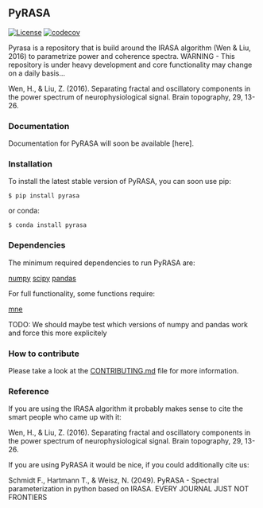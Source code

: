 ## PyRASA

[![License](https://img.shields.io/badge/License-BSD_2--Clause-orange.svg)](https://opensource.org/licenses/BSD-2-Clause)
[![codecov](https://codecov.io/github/schmidtfa/pyrasa/graph/badge.svg?token=4AL4NJUQU6)](https://codecov.io/github/schmidtfa/pyrasa)


Pyrasa is a repository that is build around the IRASA algorithm (Wen & Liu, 2016) to parametrize power and coherence spectra.
WARNING - This repository is under heavy development and core functionality may change on a daily basis...

Wen, H., & Liu, Z. (2016). Separating fractal and oscillatory components in the power spectrum of neurophysiological signal. Brain topography, 29, 13-26.

### Documentation
Documentation for PyRASA will soon be available [here].


### Installation
To install the latest stable version of PyRASA, you can soon use pip:

``` $ pip install pyrasa ```

or conda:

``` $ conda install pyrasa ```

### Dependencies
The minimum required dependencies to run PyRASA are:

[numpy](https://github.com/numpy/numpy)
[scipy](https://github.com/scipy/scipy)
[pandas](https://github.com/pandas-dev/pandas)

For full functionality, some functions require:

[mne](https://github.com/mne-tools/mne-python)

TODO: We should maybe test which versions of numpy and pandas work and force this more explicitely

### How to contribute
Please take a look at the [CONTRIBUTING.md](CONTRIBUTING.md) file for more information.


### Reference

If you are using the IRASA algorithm it probably makes sense to cite the smart people who came up with it:

Wen, H., & Liu, Z. (2016). Separating fractal and oscillatory components in the power spectrum of neurophysiological signal. Brain topography, 29, 13-26.

If you are using PyRASA it would be nice, if you could additionally cite us:

Schmidt F., Hartmann T., & Weisz, N. (2049). PyRASA - Spectral parameterization in python based on IRASA. EVERY JOURNAL JUST NOT FRONTIERS